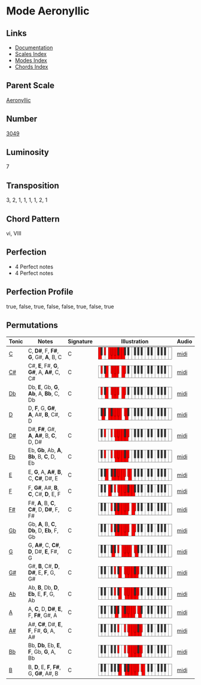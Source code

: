 # Mode Aeronyllic

## Links

- [Documentation](README.md)
- [Scales Index](Scales.md)
- [Modes Index](Modes.md)
- [Chords Index](Chords.md)

## Parent Scale

[Aeronyllic](ScaleAeronyllic.md)

## Number

[3049](https://ianring.com/musictheory/scales/3049)

## Luminosity

7

## Transposition

3, 2, 1, 1, 1, 1, 2, 1

## Chord Pattern

vi, VIII

## Perfection

- 4 Perfect notes
- 4 Perfect notes

## Perfection Profile

true, false, true, false, false, true, false, true

## Permutations

| Tonic | Notes | Signature | Illustration | Audio |
|-------|-------|-----------|--------------|-------|
| [C](ModeCNaturalAeronyllic.md) | C, **D#**, F, **F#**, **G**, G#, **A**, B, C | C | ![CNaturalAeronyllic](ModeCNaturalAeronyllic.png) | [midi](https://github.com/edipermadi/music/blob/main/docs/ModeCNaturalAeronyllic.mid?raw=true) |
| [C#](ModeCSharpAeronyllic.md) | C#, **E**, F#, **G**, **G#**, A, **A#**, C, C# | C | ![CSharpAeronyllic](ModeCSharpAeronyllic.png) | [midi](https://github.com/edipermadi/music/blob/main/docs/ModeCSharpAeronyllic.mid?raw=true) |
| [Db](ModeDFlatAeronyllic.md) | Db, **E**, Gb, **G**, **Ab**, A, **Bb**, C, Db | C | ![DFlatAeronyllic](ModeDFlatAeronyllic.png) | [midi](https://github.com/edipermadi/music/blob/main/docs/ModeDFlatAeronyllic.mid?raw=true) |
| [D](ModeDNaturalAeronyllic.md) | D, **F**, G, **G#**, **A**, A#, **B**, C#, D | C | ![DNaturalAeronyllic](ModeDNaturalAeronyllic.png) | [midi](https://github.com/edipermadi/music/blob/main/docs/ModeDNaturalAeronyllic.mid?raw=true) |
| [D#](ModeDSharpAeronyllic.md) | D#, **F#**, G#, **A**, **A#**, B, **C**, D, D# | C | ![DSharpAeronyllic](ModeDSharpAeronyllic.png) | [midi](https://github.com/edipermadi/music/blob/main/docs/ModeDSharpAeronyllic.mid?raw=true) |
| [Eb](ModeEFlatAeronyllic.md) | Eb, **Gb**, Ab, **A**, **Bb**, B, **C**, D, Eb | C | ![EFlatAeronyllic](ModeEFlatAeronyllic.png) | [midi](https://github.com/edipermadi/music/blob/main/docs/ModeEFlatAeronyllic.mid?raw=true) |
| [E](ModeENaturalAeronyllic.md) | E, **G**, A, **A#**, **B**, C, **C#**, D#, E | C | ![ENaturalAeronyllic](ModeENaturalAeronyllic.png) | [midi](https://github.com/edipermadi/music/blob/main/docs/ModeENaturalAeronyllic.mid?raw=true) |
| [F](ModeFNaturalAeronyllic.md) | F, **G#**, A#, **B**, **C**, C#, **D**, E, F | C | ![FNaturalAeronyllic](ModeFNaturalAeronyllic.png) | [midi](https://github.com/edipermadi/music/blob/main/docs/ModeFNaturalAeronyllic.mid?raw=true) |
| [F#](ModeFSharpAeronyllic.md) | F#, **A**, B, **C**, **C#**, D, **D#**, F, F# | C | ![FSharpAeronyllic](ModeFSharpAeronyllic.png) | [midi](https://github.com/edipermadi/music/blob/main/docs/ModeFSharpAeronyllic.mid?raw=true) |
| [Gb](ModeGFlatAeronyllic.md) | Gb, **A**, B, **C**, **Db**, D, **Eb**, F, Gb | C | ![GFlatAeronyllic](ModeGFlatAeronyllic.png) | [midi](https://github.com/edipermadi/music/blob/main/docs/ModeGFlatAeronyllic.mid?raw=true) |
| [G](ModeGNaturalAeronyllic.md) | G, **A#**, C, **C#**, **D**, D#, **E**, F#, G | C | ![GNaturalAeronyllic](ModeGNaturalAeronyllic.png) | [midi](https://github.com/edipermadi/music/blob/main/docs/ModeGNaturalAeronyllic.mid?raw=true) |
| [G#](ModeGSharpAeronyllic.md) | G#, **B**, C#, **D**, **D#**, E, **F**, G, G# | C | ![GSharpAeronyllic](ModeGSharpAeronyllic.png) | [midi](https://github.com/edipermadi/music/blob/main/docs/ModeGSharpAeronyllic.mid?raw=true) |
| [Ab](ModeAFlatAeronyllic.md) | Ab, **B**, Db, **D**, **Eb**, E, **F**, G, Ab | C | ![AFlatAeronyllic](ModeAFlatAeronyllic.png) | [midi](https://github.com/edipermadi/music/blob/main/docs/ModeAFlatAeronyllic.mid?raw=true) |
| [A](ModeANaturalAeronyllic.md) | A, **C**, D, **D#**, **E**, F, **F#**, G#, A | C | ![ANaturalAeronyllic](ModeANaturalAeronyllic.png) | [midi](https://github.com/edipermadi/music/blob/main/docs/ModeANaturalAeronyllic.mid?raw=true) |
| [A#](ModeASharpAeronyllic.md) | A#, **C#**, D#, **E**, **F**, F#, **G**, A, A# | C | ![ASharpAeronyllic](ModeASharpAeronyllic.png) | [midi](https://github.com/edipermadi/music/blob/main/docs/ModeASharpAeronyllic.mid?raw=true) |
| [Bb](ModeBFlatAeronyllic.md) | Bb, **Db**, Eb, **E**, **F**, Gb, **G**, A, Bb | C | ![BFlatAeronyllic](ModeBFlatAeronyllic.png) | [midi](https://github.com/edipermadi/music/blob/main/docs/ModeBFlatAeronyllic.mid?raw=true) |
| [B](ModeBNaturalAeronyllic.md) | B, **D**, E, **F**, **F#**, G, **G#**, A#, B | C | ![BNaturalAeronyllic](ModeBNaturalAeronyllic.png) | [midi](https://github.com/edipermadi/music/blob/main/docs/ModeBNaturalAeronyllic.mid?raw=true) |

